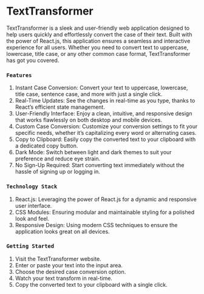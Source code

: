 # TextTransformer

TextTransformer is a sleek and user-friendly web application designed to help users quickly and effortlessly convert the case of their text. Built with the power of React.js, this application ensures a seamless and interactive experience for all users. Whether you need to convert text to uppercase, lowercase, title case, or any other common case format, TextTransformer has got you covered.

### `Features`

1. Instant Case Conversion:
      Convert your text to uppercase, lowercase, title case, sentence case, and more with just a single click.
2. Real-Time Updates:
      See the changes in real-time as you type, thanks to React’s efficient state management.
3. User-Friendly Interface:
      Enjoy a clean, intuitive, and responsive design that works flawlessly on both desktop and mobile devices.
4. Custom Case Conversion:
      Customize your conversion settings to fit your specific needs, whether it’s capitalizing every word or alternating cases.
5. Copy to Clipboard:
      Easily copy the converted text to your clipboard with a dedicated copy button.
6. Dark Mode:
      Switch between light and dark themes to suit your preference and reduce eye strain.
7. No Sign-Up Required:
      Start converting text immediately without the hassle of signing up or logging in.
   
### `Technology Stack`

1. React.js:
     Leveraging the power of React.js for a dynamic and responsive user interface.
2. CSS Modules:
     Ensuring modular and maintainable styling for a polished look and feel.
3. Responsive Design:
     Using modern CSS techniques to ensure the application looks great on all devices.
   
### `Getting Started`

1. Visit the TextTransformer website.
2. Enter or paste your text into the input area.
3. Choose the desired case conversion option.
4. Watch your text transform in real-time.
5. Copy the converted text to your clipboard with a single click.
